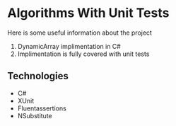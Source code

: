 # Algorithms With Unit Tests

Here is some useful information about the project 

  1. DynamicArray implimentation in C# 
  2. Implimentation is fully covered with unit tests

## Technologies
* C#
* XUnit
* Fluentassertions
* NSubstitute

